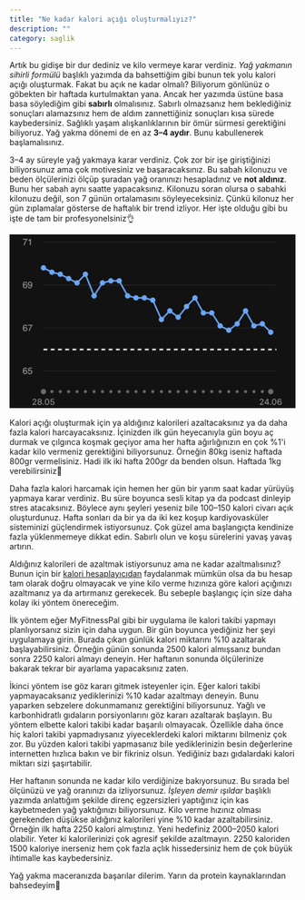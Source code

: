 ```yaml
---
title: "Ne kadar kalori açığı oluşturmalıyız?"
description: ""
category: saglik
---
```

Artık bu gidişe bir dur dediniz ve kilo vermeye karar verdiniz. *Yağ yakmanın sihirli formülü* başlıklı yazımda da bahsettiğim gibi bunun tek yolu kalori açığı oluşturmak. Fakat bu açık ne kadar olmalı? Biliyorum gönlünüz o göbekten bir haftada kurtulmaktan yana. Ancak her yazımda üstüne basa basa söylediğim gibi **sabırlı** olmalısınız. Sabırlı olmazsanız hem beklediğiniz sonuçları alamazsınız hem de aldım zannettiğiniz sonuçları kısa sürede kaybedersiniz. Sağlıklı yaşam alışkanlıklarının bir ömür sürmesi gerektiğini biliyoruz. Yağ yakma dönemi de en az **3–4 aydır**. Bunu kabullenerek başlamalısınız.

3–4 ay süreyle yağ yakmaya karar verdiniz. Çok zor bir işe giriştiğinizi biliyorsunuz ama çok motivesiniz ve başaracaksınız. Bu sabah kilonuzu ve beden ölçülerinizi ölçüp şuradan yağ oranınızı hesapladınız ve **not aldınız**. Bunu her sabah aynı saatte yapacaksınız. Kilonuzu soran olursa o sabahki kilonuzu değil, son 7 günün ortalamasını söyleyeceksiniz. Çünkü kilonuz her gün zıplamalar gösterse de haftalık bir trend izliyor. Her işte olduğu gibi bu işte de tam bir profesyonelsiniz👌

![](/assets/images/ne-kadar-kalori-acigi-olusturmaliyiz-0.jpeg)

Kalori açığı oluşturmak için ya aldığınız kalorileri azaltacaksınız ya da daha fazla kalori harcayacaksınız. İçinizden ilk gün heyecanıyla gün boyu aç durmak ve çılgınca koşmak geçiyor ama her hafta ağırlığınızın en çok %1'i kadar kilo vermeniz gerektiğini biliyorsunuz. Örneğin 80kg iseniz haftada 800gr vermelisiniz. Hadi ilk iki hafta 200gr da benden olsun. Haftada 1kg verebilirsiniz🙂

Daha fazla kalori harcamak için hemen her gün bir yarım saat kadar yürüyüş yapmaya karar verdiniz. Bu süre boyunca sesli kitap ya da podcast dinleyip stres atacaksınız. Böylece aynı şeyleri yeseniz bile 100–150 kalori civarı açık oluşturdunuz. Hafta sonları da bir ya da iki kez koşup kardiyovasküler sisteminizi güçlendirmek istiyorsunuz. Çok güzel ama başlangıçta kendinize fazla yüklenmemeye dikkat edin. Sabırlı olun ve koşu sürelerini yavaş yavaş artırın.

Aldığınız kalorileri de azaltmak istiyorsunuz ama ne kadar azaltmalısınız? Bunun için bir [kalori hesaplayıcıdan](https://www.calculator.net/calorie-calculator.html) faydalanmak mümkün olsa da bu hesap tam olarak doğru olmayacak ve yine kilo verme hızınıza göre kalori açığınızı azaltmanız ya da artırmanız gerekecek. Bu sebeple başlangıç için size daha kolay iki yöntem önereceğim.

İlk yöntem eğer MyFitnessPal gibi bir uygulama ile kalori takibi yapmayı planlıyorsanız sizin için daha uygun. Bir gün boyunca yediğiniz her şeyi uygulamaya girin. Burada çıkan günlük kalori miktarını %10 azaltarak başlayabilirsiniz. Örneğin günün sonunda 2500 kalori almışsanız bundan sonra 2250 kalori almayı deneyin. Her haftanın sonunda ölçülerinize bakarak tekrar bir ayarlama yapacaksınız zaten.

İkinci yöntem ise göz kararı gitmek isteyenler için. Eğer kalori takibi yapmayacaksanız yediklerinizi %10 kadar azaltmayı deneyin. Bunu yaparken sebzelere dokunmamanız gerektiğini biliyorsunuz. Yağlı ve karbonhidratlı gıdaların porsiyonlarını göz kararı azaltarak başlayın. Bu yöntem elbette kalori takibi kadar başarılı olmayacak. Özellikle daha önce hiç kalori takibi yapmadıysanız yiyeceklerdeki kalori miktarını bilmeniz çok zor. Bu yüzden kalori takibi yapmasanız bile yediklerinizin besin değerlerine internetten hızlıca bakın ve bir fikriniz olsun. Yediğiniz bazı gıdalardaki kalori miktarı sizi şaşırtabilir.

Her haftanın sonunda ne kadar kilo verdiğinize bakıyorsunuz. Bu sırada bel ölçünüzü ve yağ oranınızı da izliyorsunuz. *İşleyen demir ışıldar* başlıklı yazımda anlattığım şekilde direnç egzersizleri yaptığınız için kas kaybetmeden yağ yaktığınızı biliyorsunuz. Kilo verme hızınız olması gerekenden düşükse aldığınız kalorileri yine %10 kadar azaltabilirsiniz. Örneğin ilk hafta 2250 kalori almıştınız. Yeni hedefiniz 2000–2050 kalori olabilir. Yeter ki kalorilerinizi çok agresif şekilde azaltmayın. 2250 kaloriden 1500 kaloriye inerseniz hem çok fazla açlık hissedersiniz hem de çok büyük ihtimalle kas kaybedersiniz.

Yağ yakma maceranızda başarılar dilerim. Yarın da protein kaynaklarından bahsedeyim👋
